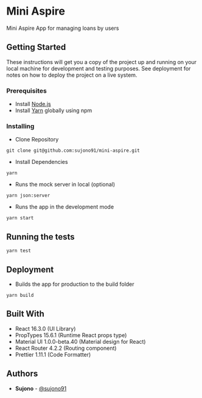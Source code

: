 # Mini Aspire

Mini Aspire App for managing loans by users

## Getting Started

These instructions will get you a copy of the project up and running on your local machine for development and testing purposes. See deployment for notes on how to deploy the project on a live system.

### Prerequisites

* Install [Node.js](https://nodejs.org/en/)
* Install [Yarn](https://yarnpkg.com/en/) globally using npm

### Installing

* Clone Repository

```
git clone git@github.com:sujono91/mini-aspire.git
```

* Install Dependencies

```
yarn
```

* Runs the mock server in local (optional)

```
yarn json:server
```

* Runs the app in the development mode

```
yarn start
```

## Running the tests

```
yarn test
```

## Deployment

* Builds the app for production to the build folder

```
yarn build
```

## Built With

* React 16.3.0 (UI Library)
* PropTypes 15.6.1 (Runtime React props type)
* Material UI 1.0.0-beta.40 (Material design for React)
* React Router 4.2.2 (Routing component)
* Prettier 1.11.1 (Code Formatter)

## Authors

* **Sujono** - [@sujono91](https://github.com/sujono91)
